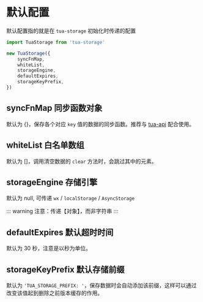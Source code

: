 # 默认配置
默认配置指的就是在 `tua-storage` 初始化时传递的配置

```js
import TuaStorage from 'tua-storage'

new TuaStorage({
    syncFnMap,
    whiteList,
    storageEngine,
    defaultExpires,
    storageKeyPrefix,
})
```

## syncFnMap 同步函数对象
默认为 {}，保存各个对应 `key` 值的数据的同步函数。推荐与 [tua-api](https://tuateam.github.io/tua-api/) 配合使用。

## whiteList 白名单数组
默认为 []，调用清空数据的 `clear` 方法时，会跳过其中的元素。

## storageEngine 存储引擎
默认为 null, 可传递 `wx` / `localStorage` / `AsyncStorage`

::: warning
注意：传递【对象】，而非字符串
:::

## defaultExpires 默认超时时间
默认为 30 秒，注意是以秒为单位。

## storageKeyPrefix 默认存储前缀
默认为 `'TUA_STORAGE_PREFIX: '`，保存数据时会自动添加该前缀，这样可以通过改变该值起到删除之前版本缓存的作用。
